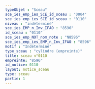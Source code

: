 ```yaml
---
typeObjet : "Sceau"
sce_ies_emp_ies_SCE_id_sceau : "0004"
sce_ies_emp_ies_SCE_id_sceau : "0110"
niveau : "indéterminé"
sce_ies_EMP_n_Inv_IFAO : "8596"
id_sceau : "0110"
sce_ies_emp_NOT_nom_note : "N8596"
sce_ies_emp_ies_EMP_n_Inv_IFAO : "8596"
motif : "Indéterminé"
type_sceau : "cylindre (empreinte)"
title: sceau n°0110
empreinte: "8596"
id_notice: 0110
layout: notice_sceau
type: sceau
partie: 1
---
```

